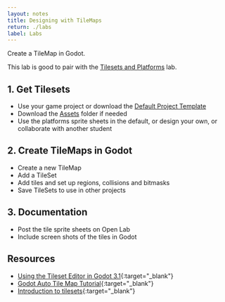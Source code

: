 ```yaml
---
layout: notes
title: Designing with TileMaps
return: ./labs
label: Labs
---
```


<!-- <iframe width="560" height="315" src="https://www.youtube.com/embed/LYZQlZ4qoqM?rel=0" frameborder="0" allowfullscreen></iframe> -->

Create a TileMap in Godot.

This lab is good to pair with the [Tilesets and Platforms](2-2_Tilesets_and_Platforms) lab.

## 1. Get Tilesets
- Use your game project or download the [Default Project Template](./270_BlankTemplate.zip)
- Download the [Assets](./270_Assets.zip) folder if needed
- Use the platforms sprite sheets in the default, or design your own, or collaborate with another student

## 2. Create TileMaps in Godot
- Create a new TileMap
- Add a TileSet
- Add tiles and set up regions, collisions and bitmasks
- Save TileSets to use in other projects

## 3. Documentation
- Post the tile sprite sheets on Open Lab
- Include screen shots of the tiles in Godot

## Resources
- [Using the Tileset Editor in Godot 3.1](https://www.youtube.com/watch?v=V9OoaOlXc_4){:target="_blank"}
- [Godot Auto Tile Map Tutorial](https://www.youtube.com/watch?v=bzIzDkqA75U){:target="_blank"}
- [Introduction to tilesets](https://www.youtube.com/watch?v=TdPgIagt9Yo){:target="_blank"}